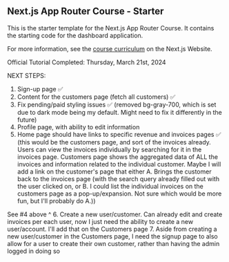 ## Next.js App Router Course - Starter

This is the starter template for the Next.js App Router Course. It contains the starting code for the dashboard application.

For more information, see the [course curriculum](https://nextjs.org/learn) on the Next.js Website.

Official Tutorial Completed: Thursday, March 21st, 2024

NEXT STEPS:
1. Sign-up page ✅
2. Content for the customers page (fetch all customers) ✅
3. Fix pending/paid styling issues ✅ (removed bg-gray-700, which is set due to dark mode being my default. Might need to fix it differently in the future)
4. Profile page, with ability to edit information
5. Home page should have links to specific revenue and invoices pages ✅ (this would be the customers page, and sort of the invoices already. Users can view the invoices individually by searching for it in the invoices page. Customers page shows the aggregated data of ALL the invoices and information related to the individual customer. Maybe I will add a link on the customer's page that either A. Brings the customer back to the invoices page (with the search query already filled out with the user clicked on, or B. I could list the individual invoices on the customers page as a pop-up/expansion. Not sure which would be more fun, but I'll probably do A.))

See #4 above ^
6. Create a new user/customer. Can already edit and create invoices per each user, now I just need the ability to create a new user/account. I'll add that on the Customers page
7. Aside from creating a new user/customer in the Customers page, I need the signup page to also allow for a user to create their own customer, rather than having the admin logged in doing so
